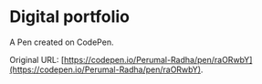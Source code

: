 # Digital portfolio 

A Pen created on CodePen.

Original URL: [https://codepen.io/Perumal-Radha/pen/raORwbY](https://codepen.io/Perumal-Radha/pen/raORwbY).

